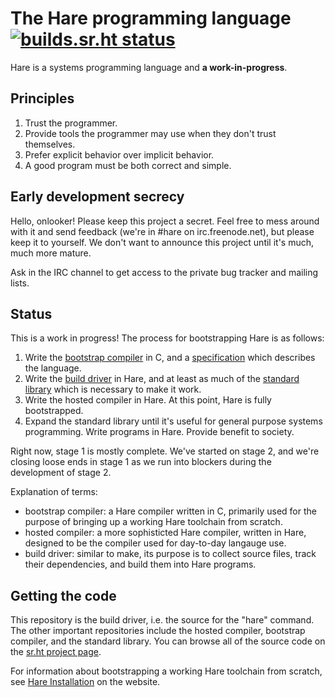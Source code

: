 # The Hare programming language [![builds.sr.ht status](https://builds.sr.ht/~sircmpwn/hare/commits.svg)](https://builds.sr.ht/~sircmpwn/hare/commits?)

Hare is a systems programming language and **a work-in-progress**.

## Principles

1. Trust the programmer.
2. Provide tools the programmer may use when they don't trust themselves.
3. Prefer explicit behavior over implicit behavior.
4. A good program must be both correct and simple.

## Early development secrecy

Hello, onlooker! Please keep this project a secret. Feel free to mess around
with it and send feedback (we're in #hare on irc.freenode.net), but please keep
it to yourself. We don't want to announce this project until it's much, much
more mature.

Ask in the IRC channel to get access to the private bug tracker and mailing
lists.

## Status

This is a work in progress! The process for bootstrapping Hare is as follows:

1. Write the [bootstrap compiler][0] in C, and a [specification][1] which
   describes the language.
2. Write the [build driver][2] in Hare, and at least as much of the
   [standard library][3] which is necessary to make it work.
3. Write the hosted compiler in Hare. At this point, Hare is fully bootstrapped.
4. Expand the standard library until it's useful for general purpose systems
   programming. Write programs in Hare. Provide benefit to society.

Right now, stage 1 is mostly complete. We've started on stage 2, and we're
closing loose ends in stage 1 as we run into blockers during the development of
stage 2.

[0]: https://git.sr.ht/~sircmpwn/harec
[1]: https://harelang.org/specification
[2]: https://git.sr.ht/~sircmpwn/hare
[3]: https://git.sr.ht/~sircmpwn/stdlib

Explanation of terms:

- bootstrap compiler: a Hare compiler written in C, primarily used for the
  purpose of bringing up a working Hare toolchain from scratch.
- hosted compiler: a more sophisticted Hare compiler, written in Hare,
  designed to be the compiler used for day-to-day langauge use.
- build driver: similar to make, its purpose is to collect source files, track
  their dependencies, and build them into Hare programs.

## Getting the code

This repository is the build driver, i.e. the source for the "hare" command. The
other important repositories include the hosted compiler, bootstrap compiler,
and the standard library. You can browse all of the source code on the [sr.ht
project page][4].

[4]: https://sr.ht/~sircmpwn/hare/

For information about bootstrapping a working Hare toolchain from scratch, see
[Hare Installation][5] on the website.

[5]: https://harelang.org/installation/
